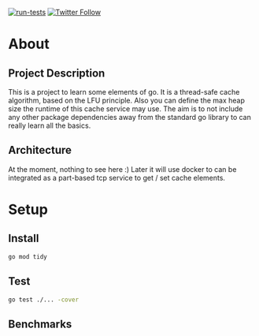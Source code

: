 [![run-tests](https://github.com/DionTech/services-lfu-cache/actions/workflows/go.yml/badge.svg)](https://github.com/DionTech/services-lfu-cache/actions/workflows/go.yml)
[![Twitter Follow](https://img.shields.io/twitter/follow/dion_tech?style=social)](https://twitter.com/dion_tech)
# About
## Project Description
This is a project to learn some elements of go. It is a thread-safe cache algorithm, based on the LFU principle. Also you can define the max heap size the runtime of this cache service may use. The aim is to not include any other package dependencies away from the standard go library to can really learn all the basics. 

## Architecture
At the moment, nothing to see here :) Later it will use docker to can be integrated as a part-based tcp service to get / set cache elements.

# Setup
## Install

```sh
go mod tidy
```

## Test 
```sh
go test ./... -cover 
```

## Benchmarks


